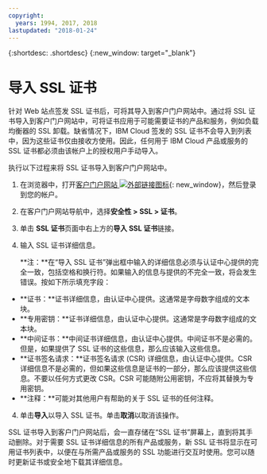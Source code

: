 ```yaml
---
copyright:
  years: 1994, 2017, 2018
lastupdated: "2018-01-24"
---
```


{:shortdesc: .shortdesc}
{:new_window: target="_blank"}

# 导入 SSL 证书

针对 Web 站点签发 SSL 证书后，可将其导入到客户门户网站中。通过将 SSL 证书导入到客户门户网站中，可将证书应用于可能需要证书的产品和服务，例如负载均衡器的 SSL 卸载。缺省情况下，IBM Cloud 签发的 SSL 证书不会导入到列表中，因为这些证书仅由接收方使用。因此，任何用于 IBM Cloud 产品或服务的 SSL 证书都必须由该帐户上的授权用户手动导入。

执行以下过程来将 SSL 证书导入到客户门户网站中。

1. 在浏览器中，打开[客户门户网站 ![外部链接图标](../../icons/launch-glyph.svg "外部链接图标")](https://control.softlayer.com/){: new_window}，然后登录到您的帐户。
2. 在客户门户网站导航中，选择**安全性 > SSL > 证书**。
3. 单击 **SSL 证书**页面中右上方的**导入 SSL 证书**链接。
2. 输入 SSL 证书详细信息。 

	**注：**在“导入 SSL 证书”弹出框中输入的详细信息必须与认证中心提供的完全一致，包括空格和换行符。如果输入的信息与提供的不完全一致，将会发生错误。按如下所示填充字段：
  - **证书：**证书详细信息，由认证中心提供。这通常是字母数字组成的文本块。
  - **专用密钥：**证书详细信息，由认证中心提供。这通常是字母数字组成的文本块。
  - **中间证书：**中间证书详细信息，由认证中心提供。中间证书不是必需的。但是，如果提供了 SSL 证书的这些信息，那么应该输入这些信息。
  - **证书签名请求：**证书签名请求 (CSR) 详细信息，由认证中心提供。CSR 详细信息不是必需的，但如果这些信息是证书的一部分，那么应该提供这些信息。不要以任何方式更改 CSR。CSR 可能随附公用密钥，不应将其替换为专用密钥。
  - **注释：**可能对其他用户有帮助的关于 SSL 证书的任何注释。
4. 单击**导入**以导入 SSL 证书。单击**取消**以取消该操作。

SSL 证书导入到客户门户网站后，会一直存储在“SSL 证书”屏幕上，直到将其手动删除。对于需要 SSL 证书详细信息的所有产品或服务，新 SSL 证书将显示在可用证书列表中，以便在与所需产品或服务的 SSL 功能进行交互时使用。您可以随时更新证书或安全地下载其详细信息。
